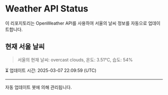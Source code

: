 
# Weather API Status

이 리포지토리는 OpenWeather API를 사용하여 서울의 날씨 정보를 자동으로 업데이트합니다.

## 현재 서울 날씨
> 서울의 현재 날씨: overcast clouds, 온도: 3.51°C, 습도: 54%

⏳ 업데이트 시간: 2025-03-07 22:09:59 (UTC)

---
자동 업데이트 봇에 의해 관리됩니다.
